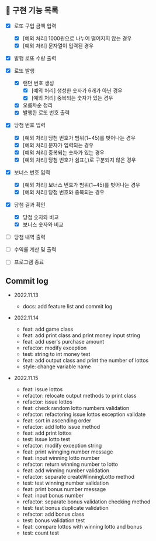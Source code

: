 ## 📝 구현 기능 목록
- [X] 로또 구입 금액 입력
  - [X] [예외 처리] 1000원으로 나누어 떨어지지 않는 경우
  - [X] [예외 처리] 문자열이 입력된 경우
- [X] 발행 로또 수량 출력
- [X] 로또 발행
  - [X] 랜던 번호 생성
    - [X] [예외 처리] 생성한 숫자가 6개가 아닌 경우
    - [X] [예외 처리] 중복되는 숫자가 있는 경우
  - [X] 오름차순 정리
  - [X] 발행한 로또 번호 출력
- [X] 당첨 번호 입력
  - [X] [예외 처리] 당첨 번호가 범위(1~45)를 벗어나는 경우
  - [X] [예외 처리] 문자가 입력되는 경우
  - [X] [예외 처리] 중복되는 숫자가 있는 경우
  - [X] [예외 처리] 당첨 번호가 쉼표(,)로 구분되지 않은 경우
- [X] 보너스 번호 입력
  - [X] [예외 처리] 보너스 번호가 범위(1~45)를 벗어나는 경우
  - [X] [예외 처리] 당첨 번호와 중복되는 경우
- [X] 당첨 결과 확인
  - [X] 당첨 숫자와 비교
  - [X] 보너스 숫자와 비교
- [ ] 당첨 내역 출력
- [ ] 수익률 계산 및 출력
- [ ] 프로그램 종료


## Commit log
- 2022.11.13
  - docs: add feature list and commit log

- 2022.11.14
  - feat: add game class
  - feat: add print class and print money input string
  - feat: add user's purchase amount
  - refactor: modify exception
  - test: string to int money test
  - feat: add output class and print the number of lottos
  - style: change variable name

- 2022.11.15
  - feat: issue lottos
  - refactor: relocate output methods to print class
  - refactor: issue lottos
  - feat: check random lotto numbers validation
  - refactor: refactoring issue lottos exception validate
  - feat: sort in ascending order
  - refactor: add lotto issue method
  - feat: add print lottos
  - test: issue lotto test
  - refactor: modify exception string
  - feat: print winnging number message
  - feat: input winning lotto number
  - refactor: return winning number to lotto
  - feat: add winning number validation
  - refactor: separate createWinningLotto method
  - test: test winning number validation
  - feat: print bonus number message
  - feat: input bonus number
  - refactor: separate bonus validation checking method
  - test: test bonus duplicate validation
  - refactor: add bonus class
  - test: bonus validation test
  - feat: compare lottos with winning lotto and bonus
  - test: count test

